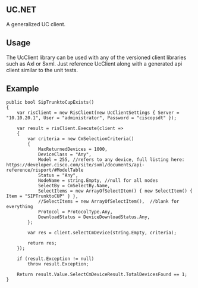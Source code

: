 UC.NET
------

A generalized UC client.

Usage
-----

The UcClient library can be used with any of the versioned client libraries such as Axl or Sxml.  Just reference UcClient along with a generated api client similar to the unit tests.

Example
-------

    public bool SipTrunktoCupExists()
    {
        var risClient = new RisClient(new UcClientSettings { Server = "10.10.20.1", User = "administrator", Password = "ciscopsdt" });

        var result = risClient.Execute(client =>
        {
            var criteria = new CmSelectionCriteria()
            {
                MaxReturnedDevices = 1000,
                DeviceClass = "Any",
                Model = 255, //refers to any device, full listing here: https://developer.cisco.com/site/sxml/documents/api-reference/risport/#ModelTable
                Status = "Any",
                NodeName = string.Empty, //null for all nodes
                SelectBy = CmSelectBy.Name,
                SelectItems = new ArrayOfSelectItem() { new SelectItem() { Item = "SIPTrunktoCUP" } },
                //SelectItems = new ArrayOfSelectItem(),  //blank for everything
                Protocol = ProtocolType.Any,
                DownloadStatus = DeviceDownloadStatus.Any,
            };

            var res = client.selectCmDevice(string.Empty, criteria);

            return res;
        });

        if (result.Exception != null)
            throw result.Exception;

        Return result.Value.SelectCmDeviceResult.TotalDevicesFound == 1;
    }